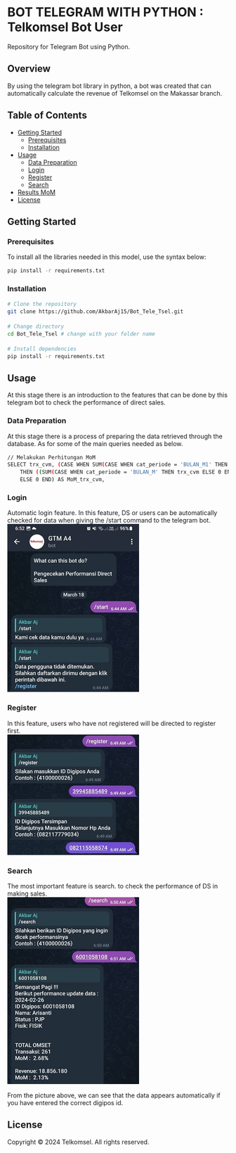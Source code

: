 # BOT TELEGRAM WITH PYTHON : Telkomsel Bot User
Repository for Telegram Bot using Python.
## Overview
By using the telegram bot library in python, a bot was created that can automatically calculate the revenue of Telkomsel on the Makassar branch.

## Table of Contents

- [Getting Started](#getting-started)
  - [Prerequisites](#prerequisites)
  - [Installation](#installation)
- [Usage](#usage)
  - [Data Preparation](#data-preparation)
  - [Login](#login)
  - [Register](#register)
  - [Search](#search)
- [Results MoM](#results-search)
- [License](#license)

## Getting Started

### Prerequisites
To install all the libraries needed in this model, use the syntax below:
```bash
pip install -r requirements.txt
```
### Installation
```bash
# Clone the repository
git clone https://github.com/AkbarAj15/Bot_Tele_Tsel.git

# Change directory
cd Bot_Tele_Tsel # change with your folder name

# Install dependencies
pip install -r requirements.txt
```
## Usage

At this stage there is an introduction to the features that can be done by this telegram bot to check the performance of direct sales.

### Data Preparation
At this stage there is a process of preparing the data retrieved through the database. As for some of the main queries needed as below.
```bash
// Melakukan Perhitungan MoM 
SELECT trx_cvm, (CASE WHEN SUM(CASE WHEN cat_periode = 'BULAN_M1' THEN trx_cvm ELSE 0 END) <> 0 
    THEN ((SUM(CASE WHEN cat_periode = 'BULAN_M' THEN trx_cvm ELSE 0 END) / SUM(CASE WHEN cat_periode = 'BULAN_M1' THEN trx_cvm ELSE 0 END) - 1) * 100) 
    ELSE 0 END) AS MoM_trx_cvm,
```

### Login
Automatic login feature. In this feature, DS or users can be automatically checked for data when giving the /start command to the telegram bot.<br>
![Gambar Login](images/dokumentasi_botcrop.jpg)

### Register
In this feature, users who have not registered will be directed to register first.<br>
![Gambar Register](images/dokumentasi_bot_crop2.jpg)


### Search
The most important feature is search. to check the performance of DS in making sales.<br>
![Gambar Register](images/dokumentasi_bot_crop3.jpg)

From the picture above, we can see that the data appears automatically if you have entered the correct digipos id.<br>


## License
Copyright © 2024 Telkomsel. All rights reserved.



